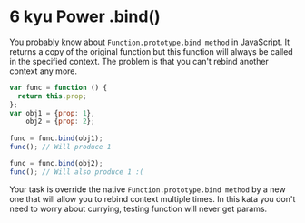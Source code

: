 # 6 kyu Power .bind()

You probably know about `Function.prototype.bind method` in JavaScript. It returns a copy of the original function but this function will always be called in the specified context. The problem is that you can't rebind another context any more.

```js
var func = function () {
  return this.prop;
};
var obj1 = {prop: 1},
    obj2 = {prop: 2};
    
func = func.bind(obj1);
func(); // Will produce 1

func = func.bind(obj2);
func(); // Will also produce 1 :(
```

Your task is override the native `Function.prototype.bind method` by a new one that will allow you to rebind context multiple times. In this kata you don't need to worry about currying, testing function will never get params.
